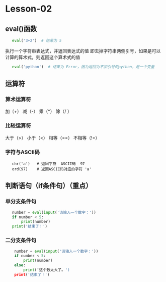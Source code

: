 # Lesson-02
## eval()函数
```python
   eval('3+2')  # 结果为 5
```
执行一个字符串表达式，并返回表达式的值
即去掉字符串两侧引号，如果是可以计算的算术式，则返回这个算术式的值
```python
   eval('python')  # 结果为 Error，因为返回为不加引号的python，是一个变量
```
## 运算符
### 算术运算符
加（+） 减（-） 乘（*） 除（/ ）
### 比较运算符
大于（>） 小于（<） 相等（==） 不相等（!=）
### 字符与ASCII码
```pyhthon
   chr('a')   # 返回字符  ASCII码  97
   ord(97)    # 返回ASCII码对应的字符 'a'
```
## 判断语句（if条件句）（重点）
### 单分支条件句
```python
   number = eval(input('请输入一个数字：'))
   if number < 5: 
       print(number)
   print('结束了！')
```
### 二分支条件句
```python
    number = eval(input('请输入一个数字：'))
    if number < 5:
        print(number)
    else: 
        print(‘这个数太大了。')
    print('结束了！')
```

